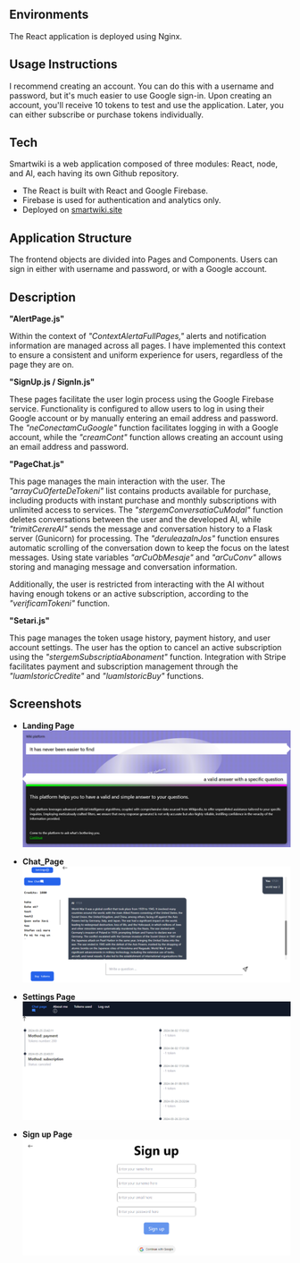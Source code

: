 
## Environments
The React application is deployed using Nginx.

## Usage Instructions
I recommend creating an account. You can do this with a username and password, but it's much easier to use Google sign-in.
Upon creating an account, you'll receive 10 tokens to test and use the application. Later, you can either subscribe or purchase tokens individually.

## Tech
Smartwiki is a web application composed of three modules: React, node, and AI, each having its own Github repository.

- The React is built with React and Google Firebase.
- Firebase is used for authentication and analytics only.
- Deployed on [smartwiki.site](https://smartwiki.site)


## Application Structure
The frontend objects are divided into Pages and Components.
Users can sign in either with username and password, or with a Google account.

## Description 

**"AlertPage.js"**


Within the context of *"ContextAlertaFullPages,"* alerts and notification information are managed across all pages. 
I have implemented this context to ensure a consistent and uniform experience for users, regardless of the page they are on.

**"SignUp.js / SignIn.js"**


These pages facilitate the user login process using the Google Firebase service. 
Functionality is configured to allow users to log in using their Google account or by manually entering an email address and password. 
The *"neConectamCuGoogle"* function facilitates logging in with a Google account, while the *"creamCont"* function allows creating an account using an email address and password.

**"PageChat.js"**


This page manages the main interaction with the user. The *"arrayCuOferteDeTokeni"* list contains products available for purchase, including products with instant purchase and monthly subscriptions with unlimited access to services. 
The *"stergemConversatiaCuModal"* function deletes conversations between the user and the developed AI, while *"trimitCerereAI"* sends the message and conversation history to a Flask server (Gunicorn) for processing. 
The *"deruleazaInJos"* function ensures automatic scrolling of the conversation down to keep the focus on the latest messages. Using state variables *"arCuObMesaje"* and *"arCuConv"* allows storing and managing message and conversation information.

Additionally, the user is restricted from interacting with the AI without having enough tokens or an active subscription, according to the *"verificamTokeni"* function.

**"Setari.js"**


This page manages the token usage history, payment history, and user account settings. The user has the option to cancel an active subscription using the *"stergemSubscriptiaAbonament"* function. Integration with Stripe facilitates payment and subscription management through the *"luamIstoricCredite"* and *"luamIstoricBuy"* functions.



## Screenshots

- **Landing Page**
  ![Landing Page Screenshot](https://github.com/HabaAndrei/Smartwiki_react/blob/main/pozeProiect/wiki_landingpage.png)

- **Chat_Page**
  ![Chat_Page Screenshot](https://github.com/HabaAndrei/Smartwiki_react/blob/main/pozeProiect/wiki_chat.png)

- **Settings Page**
  ![Settings Page Screenshot](https://github.com/HabaAndrei/Smartwiki_react/blob/main/pozeProiect/wiki_settings.png)

- **Sign up Page**
  ![Sign up Page](https://github.com/HabaAndrei/Smartwiki_react/blob/main/pozeProiect/wiki_sign_up.png)
